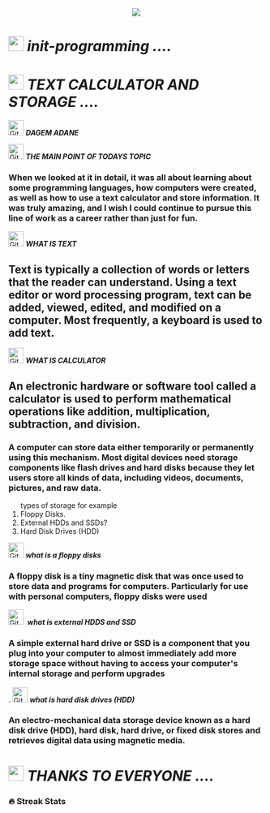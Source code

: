 <p align="center">
  <img src="https://github.com/thompsonemerson/thompsonemerson/raw/master/cover-thompson.png" />
</p>



# <img src="https://media.giphy.com/media/iY8CRBdQXODJSCERIr/giphy.gif" width="30px">&nbsp;***init-programming ....***

# <img src="https://media.giphy.com/media/iY8CRBdQXODJSCERIr/giphy.gif" width="30px">&nbsp;***TEXT CALCULATOR AND STORAGE ....***

 <img src="https://media.giphy.com/media/W5eoZHPpUx9sapR0eu/giphy.gif" width="30px" alt="Git"/>&nbsp;<i><b>DAGEM ADANE </b></i></p>

<img src="https://media.giphy.com/media/W5eoZHPpUx9sapR0eu/giphy.gif" width="30px" alt="Git"/>&nbsp;<i><b>THE MAIN POINT OF TODAYS TOPIC</b></i></p>

### When we looked at it in detail, it was all about learning about some programming languages, how computers were created, as well as how to use a text calculator and store information. It was truly amazing, and I wish I could continue to pursue this line of work as a career rather than just for fun.

<img src="https://media.giphy.com/media/W5eoZHPpUx9sapR0eu/giphy.gif" width="30px" alt="Git"/>&nbsp;<i><b>WHAT IS TEXT</b></i></p>

## Text is typically a collection of words or letters that the reader can understand. Using a text editor or word processing program, text can be added, viewed, edited, and modified on a computer. Most frequently, a keyboard is used to add text.

<img src="https://media.giphy.com/media/W5eoZHPpUx9sapR0eu/giphy.gif" width="30px" alt="Git"/>&nbsp;<i><b>WHAT IS CALCULATOR </b></i></p>

## An electronic hardware or software tool called a calculator is used to perform mathematical operations like addition, multiplication, subtraction, and division.

### A computer can store data either temporarily or permanently using this mechanism. Most digital devices need storage components like flash drives and hard disks because they let users store all kinds of data, including videos, documents, pictures, and raw data.

 <OL>
      <LH>types of storage for example </LH>
      <LI>Floppy Disks.
      <LI>External HDDs and SSDs?
      <LI>Hard Disk Drives (HDD)
    </OL>
<img src="https://media.giphy.com/media/W5eoZHPpUx9sapR0eu/giphy.gif" width="30px" alt="Git"/>&nbsp;<i><b>what is a floppy disks</b></i></p>    
 
       
### A floppy disk is a tiny magnetic disk that was once used to store data and programs for computers. Particularly for use with personal computers, floppy disks were used
<img src="https://media.giphy.com/media/W5eoZHPpUx9sapR0eu/giphy.gif" width="30px" alt="Git"/>&nbsp;<i><b> what is external HDDS and SSD</b></i></p>      
       
### A simple external hard drive or SSD is a component that you plug into your computer to almost immediately add more storage space without having to access your computer's internal storage and perform upgrades
 .
<img src="https://media.giphy.com/media/W5eoZHPpUx9sapR0eu/giphy.gif" width="30px" alt="Git"/>&nbsp;<i><b>what is hard disk drives (HDD)</b></i></p>       

### An electro-mechanical data storage device known as a hard disk drive (HDD), hard disk, hard drive, or fixed disk stores and retrieves digital data using magnetic media.
# <img src="https://media.giphy.com/media/iY8CRBdQXODJSCERIr/giphy.gif" width="30px">&nbsp;***THANKS TO EVERYONE ....***
### 🔥 Streak Stats
